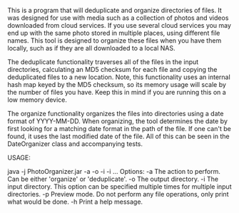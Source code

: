 This is a program that will deduplicate and organize directories of files. It was designed for use with media such as a collection of photos and videos downloaded from cloud services. If you use several cloud services you may end up with the same photo stored in multiple places, using different file names. This tool is designed to organize these files when you have them locally, such as if they are all downloaded to a local NAS.

The deduplicate functionality traverses all of the files in the input directories, calculating an MD5 checksum for each file and copying the deduplicated files to a new location. Note, this functionality uses an internal hash map keyed by the MD5 checksum, so its memory usage will scale by the number of files you have. Keep this in mind if you are running this on a low memory device. 

The organize functionality organizes the files into directories using a date format of YYYY-MM-DD. When organizing, the tool determines the date by first looking for a matching date format in the path of the file. If one can't be found, it uses the last modified date of the file. All of this can be seen in the DateOrganizer class and accompanying tests.


USAGE:

java -j PhotoOrganizer.jar -a <action> -o <outputDir> -i <inputDir1> -i <inputDir2> ...
        Options:
        -a <action> The action to perform. Can be either 'organize' or 'deduplicate'.
        -o <outputDir> The output directory.
        -i <inputDir> The input directory. This option can be specified multiple times for multiple input directories.
        -p Preview mode. Do not perform any file operations, only print what would be done.
        -h Print a help message.
